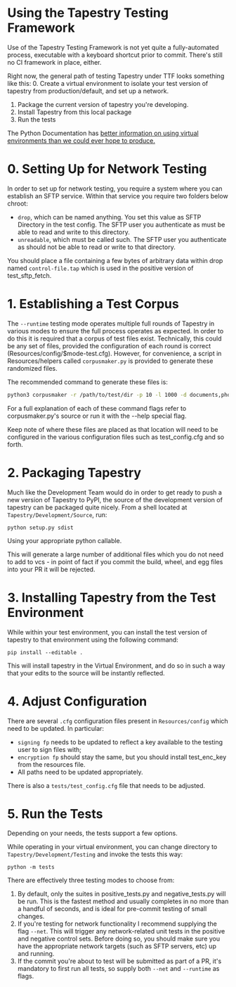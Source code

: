 # Using the Tapestry Testing Framework

Use of the Tapestry Testing Framework is not yet quite a fully-automated process, executable with a keyboard shortcut prior to commit. There's still no CI framework in place, either.

Right now, the general path of testing Tapestry under TTF looks something like this:
0. Create a virtual environment to isolate your test version of tapestry from production/default, and set up a network.
1. Package the current version of tapestry you're developing.
2. Install Tapestry from this local package
3. Run the tests

The Python Documentation has [better information on using virtual environments than we could ever hope to produce.](https://docs.python.org/3/tutorial/venv.html)

# 0. Setting Up for Network Testing
In order to set up for network testing, you require a system where you can establish an SFTP service. Within that service you require two folders below chroot:

- `drop`, which can be named anything. You set this value as SFTP Directory in the test config. The SFTP user you authenticate as must be able to read and write to this directory.
- `unreadable`, which must be called such. The SFTP user you authenticate as should not be able to read or write to that directory.

You should place a file containing a few bytes of arbitrary data within drop named `control-file.tap` which is used in the positive version of test_sftp_fetch.

# 1. Establishing a Test Corpus
The `--runtime` testing mode operates multiple full rounds of Tapestry in various modes to ensure the full process operates as expected. In order to do this it is required that a corpus of test files exist. Technically, this could be any set of files, provided the configuration of each round is correct (Resources/config/$mode-test.cfg). However, for convenience, a script in Resources/helpers called `corpusmaker.py` is provided to generate these randomized files.

The recommended command to generate these files is:
```bash
python3 corpusmaker -r /path/to/test/dir -p 10 -l 1000 -d documents,photos,videos,music
```

For a full explanation of each of these command flags refer to corpusmaker.py's source or run it with the --help special flag.

Keep note of where these files are placed as that location will need to be configured in the various configuration files such as test_config.cfg and so forth.

# 2. Packaging Tapestry
Much like the Development Team would do in order to get ready to push a new version of Tapestry to PyPI, the source of the development version of tapestry can be packaged quite nicely. From a shell located at `Tapestry/Development/Source`, run:

```commandline
python setup.py sdist
```

Using your appropriate python callable.

This will generate a large number of additional files which you do not need to add to vcs - in point of fact if you commit the build, wheel, and egg files into your PR it will be rejected.

# 3. Installing Tapestry from the Test Environment
While within your test environment, you can install the test version of tapestry to that environment using the following command:

```commandline
pip install --editable .
```

This will install tapestry in the Virtual Environment, and do so in such a way that your edits to the source will be instantly reflected.

# 4. Adjust Configuration
There are several `.cfg` configuration files present in `Resources/config` which need to be updated. In particular:
- `signing fp` needs to be updated to reflect a key available to the testing user to sign files with;
- `encryption fp` should stay the same, but you should install test_enc_key from the resources file.
- All paths need to be updated appropriately.

There is also a `tests/test_config.cfg` file that needs to be adjusted.

# 5. Run the Tests
Depending on your needs, the tests support a few options.

While operating in your virtual environment, you can change directory to `Tapestry/Development/Testing` and invoke the tests this way:

```commandline
python -m tests
```

There are effectively three testing modes to choose from:
1. By default, only the suites in positive_tests.py and negative_tests.py will be run. This is the fastest method and usually completes in no more than a handful of seconds, and is ideal for pre-commit testing of small changes.
2. If you're testing for network functionality I recommend supplying the flag `--net`. This will trigger any network-related unit tests in the positive and negative control sets. Before doing so, you should make sure you have the appropriate network targets (such as SFTP servers, etc) up and running.
3. If the commit you're about to test will be submitted as part of a PR, it's mandatory to first run all tests, so supply both `--net` and `--runtime` as flags.